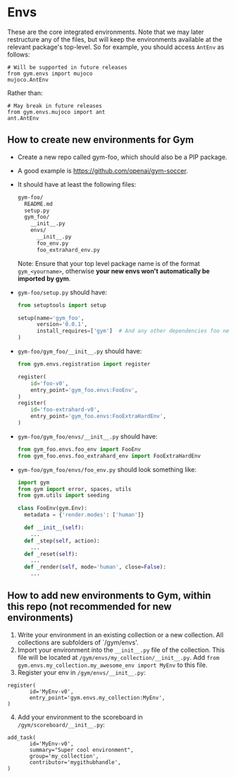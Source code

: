 # Envs

These are the core integrated environments. Note that we may later
restructure any of the files, but will keep the environments available
at the relevant package's top-level. So for example, you should access
`AntEnv` as follows:

```
# Will be supported in future releases
from gym.envs import mujoco
mujoco.AntEnv
```

Rather than:

```
# May break in future releases
from gym.envs.mujoco import ant
ant.AntEnv
```

## How to create new environments for Gym

* Create a new repo called gym-foo, which should also be a PIP package.

* A good example is https://github.com/openai/gym-soccer.

* It should have at least the following files:
  ```sh
  gym-foo/
    README.md
    setup.py
    gym_foo/
      __init__.py
      envs/
        __init__.py
        foo_env.py
        foo_extrahard_env.py
  ```
  Note: Ensure that your top level package name is of the format `gym_<yourname>`, otherwise **your new envs won't automatically be imported by gym**.


* `gym-foo/setup.py` should have:

  ```python
  from setuptools import setup

  setup(name='gym_foo',
        version='0.0.1',
        install_requires=['gym']  # And any other dependencies foo needs
  )  
  ```

* `gym-foo/gym_foo/__init__.py` should have:
  ```python
  from gym.envs.registration import register

  register(
      id='foo-v0',
      entry_point='gym_foo.envs:FooEnv',
  )
  register(
      id='foo-extrahard-v0',
      entry_point='gym_foo.envs:FooExtraHardEnv',
  )
  ```

* `gym-foo/gym_foo/envs/__init__.py` should have:
  ```python
  from gym_foo.envs.foo_env import FooEnv
  from gym_foo.envs.foo_extrahard_env import FooExtraHardEnv
  ```

* `gym-foo/gym_foo/envs/foo_env.py` should look something like:
  ```python
  import gym
  from gym import error, spaces, utils
  from gym.utils import seeding

  class FooEnv(gym.Env):
    metadata = {'render.modes': ['human']}

    def __init__(self):
      ...
    def _step(self, action):
      ...
    def _reset(self):
      ...
    def _render(self, mode='human', close=False):
      ...
  ```

## How to add new environments to Gym, within this repo (not recommended for new environments)

1. Write your environment in an existing collection or a new collection. All collections are subfolders of `/gym/envs'.
2. Import your environment into the `__init__.py` file of the collection. This file will be located at `/gym/envs/my_collection/__init__.py`. Add `from gym.envs.my_collection.my_awesome_env import MyEnv` to this file.
3. Register your env in `/gym/envs/__init__.py`:

 ```
register(
		id='MyEnv-v0',
		entry_point='gym.envs.my_collection:MyEnv',
)
```

4. Add your environment to the scoreboard in `/gym/scoreboard/__init__.py`:

 ```
add_task(
		id='MyEnv-v0',
		summary="Super cool environment",
		group='my_collection',
		contributor='mygithubhandle',
)
```
